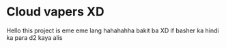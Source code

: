 <h1>Cloud vapers XD</h1>

<p>Hello this project is eme eme lang hahahahha bakit ba XD if basher ka hindi ka para d2 kaya alis</p>

